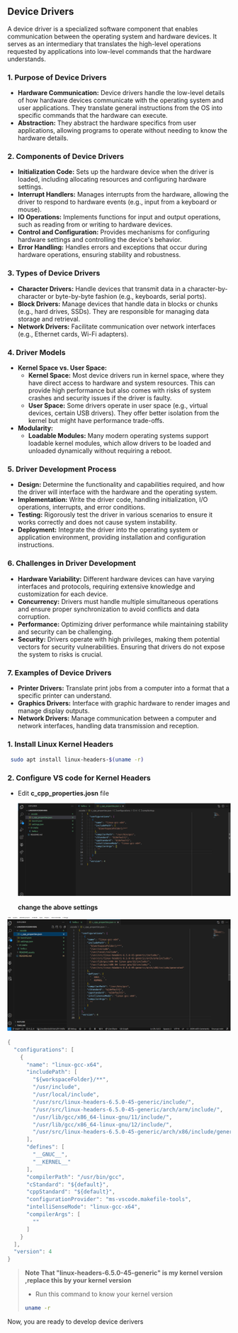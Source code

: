 ## Device Drivers

A device driver is a specialized software component that enables communication between the operating system and hardware devices. It serves as an intermediary that translates the high-level operations requested by applications into low-level commands that the hardware understands.

### 1. **Purpose of Device Drivers**

- **Hardware Communication:** Device drivers handle the low-level details of how hardware devices communicate with the operating system and user applications. They translate general instructions from the OS into specific commands that the hardware can execute.
- **Abstraction:** They abstract the hardware specifics from user applications, allowing programs to operate without needing to know the hardware details.

### 2. **Components of Device Drivers**

- **Initialization Code:** Sets up the hardware device when the driver is loaded, including allocating resources and configuring hardware settings.
- **Interrupt Handlers:** Manages interrupts from the hardware, allowing the driver to respond to hardware events (e.g., input from a keyboard or mouse).
- **IO Operations:** Implements functions for input and output operations, such as reading from or writing to hardware devices.
- **Control and Configuration:** Provides mechanisms for configuring hardware settings and controlling the device's behavior.
- **Error Handling:** Handles errors and exceptions that occur during hardware operations, ensuring stability and robustness.

### 3. **Types of Device Drivers**

- **Character Drivers:** Handle devices that transmit data in a character-by-character or byte-by-byte fashion (e.g., keyboards, serial ports).
- **Block Drivers:** Manage devices that handle data in blocks or chunks (e.g., hard drives, SSDs). They are responsible for managing data storage and retrieval.
- **Network Drivers:** Facilitate communication over network interfaces (e.g., Ethernet cards, Wi-Fi adapters).

### 4. **Driver Models**

- **Kernel Space vs. User Space:**
  - **Kernel Space:** Most device drivers run in kernel space, where they have direct access to hardware and system resources. This can provide high performance but also comes with risks of system crashes and security issues if the driver is faulty.
  - **User Space:** Some drivers operate in user space (e.g., virtual devices, certain USB drivers). They offer better isolation from the kernel but might have performance trade-offs.
- **Modularity:**
  - **Loadable Modules:** Many modern operating systems support loadable kernel modules, which allow drivers to be loaded and unloaded dynamically without requiring a reboot.

### 5. **Driver Development Process**

- **Design:** Determine the functionality and capabilities required, and how the driver will interface with the hardware and the operating system.
- **Implementation:** Write the driver code, handling initialization, I/O operations, interrupts, and error conditions.
- **Testing:** Rigorously test the driver in various scenarios to ensure it works correctly and does not cause system instability.
- **Deployment:** Integrate the driver into the operating system or application environment, providing installation and configuration instructions.

### 6. **Challenges in Driver Development**

- **Hardware Variability:** Different hardware devices can have varying interfaces and protocols, requiring extensive knowledge and customization for each device.
- **Concurrency:** Drivers must handle multiple simultaneous operations and ensure proper synchronization to avoid conflicts and data corruption.
- **Performance:** Optimizing driver performance while maintaining stability and security can be challenging.
- **Security:** Drivers operate with high privileges, making them potential vectors for security vulnerabilities. Ensuring that drivers do not expose the system to risks is crucial.

### 7. **Examples of Device Drivers**

- **Printer Drivers:** Translate print jobs from a computer into a format that a specific printer can understand.
- **Graphics Drivers:** Interface with graphic hardware to render images and manage display outputs.
- **Network Drivers:** Manage communication between a computer and network interfaces, handling data transmission and reception.







### 1. Install Linux Kernel Headers

```bash
 sudo apt install linux-headers-$(uname -r)
```



### 2. Configure VS code for Kernel Headers

- Edit **c_cpp_properties.josn** file 

  ![image-20240807011917878](README.assets/image-20240807011917878.png)

  **change the above settings**

![image-20240807021825889](README.assets/image-20240807021825889.png)

```c
{
  "configurations": [
    {
      "name": "linux-gcc-x64",
      "includePath": [
        "${workspaceFolder}/**",
        "/usr/include",
        "/usr/local/include",
        "/usr/src/linux-headers-6.5.0-45-generic/include/",
        "/usr/src/linux-headers-6.5.0-45-generic/arch/arm/include/",
        "/usr/lib/gcc/x86_64-linux-gnu/11/include/",
        "/usr/lib/gcc/x86_64-linux-gnu/12/include/",
        "/usr/src/linux-headers-6.5.0-45-generic/arch/x86/include/generated"
      ],
      "defines": [
        "__GNUC__",
        "__KERNEL__"
      ],
      "compilerPath": "/usr/bin/gcc",
      "cStandard": "${default}",
      "cppStandard": "${default}",
      "configurationProvider": "ms-vscode.makefile-tools",
      "intelliSenseMode": "linux-gcc-x64",
      "compilerArgs": [
        ""
      ]
    }
  ],
  "version": 4
}
```

>**Note That "linux-headers-6.5.0-45-generic" is my kernel version ,replace this by your kernel version**
>
>- Run this command to know your kernel version
>
>  ```bash
>  uname -r
>  ```



Now, you are ready to develop device derivers
